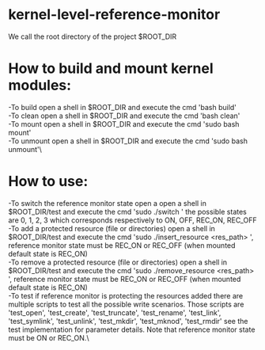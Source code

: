 # kernel-level-reference-monitor
We call the root directory of the project $ROOT_DIR

# How to build and mount kernel modules:
-To build open a shell in $ROOT_DIR and execute the cmd 'bash build'\
-To clean open a shell in $ROOT_DIR and execute the cmd 'bash clean'\
-To mount open a shell in $ROOT_DIR and execute the cmd 'sudo bash mount'\
-To unmount open a shell in $ROOT_DIR and execute the cmd 'sudo bash unmount'\

# How to use:
-To switch the reference monitor state open a open a shell in $ROOT_DIR/test and execute the cmd 'sudo ./switch <state> <passwd>' the possible states are 0, 1, 2, 3 which corresponds respectively to ON, OFF, REC_ON, REC_OFF\
-To add a protected resource (file or directories) open a shell in $ROOT_DIR/test and execute the cmd 'sudo ./insert_resource <res_path> <passwd>', reference monitor state must be REC_ON or REC_OFF (when mounted default state is REC_ON)\
-To remove a protected resource (file or directories) open a shell in $ROOT_DIR/test and execute the cmd 'sudo ./remove_resource <res_path> <passwd>', reference monitor state must be REC_ON or REC_OFF (when mounted default state is REC_ON)\
-To test if reference monitor is protecting the resources added there are multiple scripts to test all the possible write scenarios. Those scripts are 'test_open', 'test_create', 'test_truncate', 'test_rename', 'test_link', 'test_symlink', 'test_unlink', 'test_mkdir', 'test_mknod', 'test_rmdir' see the test implementation for parameter details. Note that reference monitor state must be ON or REC_ON.\
